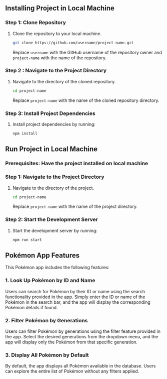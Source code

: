 ## Installing Project in Local Machine

### Step 1: Clone Repository

1. Clone the repository to your local machine.

   ```bash
   git clone https://github.com/username/project-name.git
   ```

   Replace `username` with the GitHub username of the repository owner and `project-name` with the name of the repository.

### Step 2 : Navigate to the Project Directory

1. Navigate to the directory of the cloned repository.

   ```bash
   cd project-name
   ```

   Replace `project-name` with the name of the cloned repository directory.

### Step 3: Install Project Dependencies

1. Install project dependencies by running:

   ```bash
   npm install
   ```

## Run Project in Local Machine

### Prerequisites: Have the project installed on local machine

### Step 1: Navigate to the Project Directory

1. Navigate to the directory of the project.

   ```bash
   cd project-name
   ```

   Replace `project-name` with the name of the project directory.

### Step 2: Start the Development Server

1. Start the development server by running:

   ```bash
   npm run start
   ```

## Pokémon App Features

This Pokémon app includes the following features:

### 1. Look Up Pokémon by ID and Name

Users can search for Pokémon by their ID or name using the search functionality provided in the app. Simply enter the ID or name of the Pokémon in the search bar, and the app will display the corresponding Pokémon details if found.

### 2. Filter Pokémon by Generations

Users can filter Pokémon by generations using the filter feature provided in the app. Select the desired generations from the dropdown menu, and the app will display only the Pokémon from that specific generation.

### 3. Display All Pokémon by Default

By default, the app displays all Pokémon available in the database. Users can explore the entire list of Pokémon without any filters applied.
